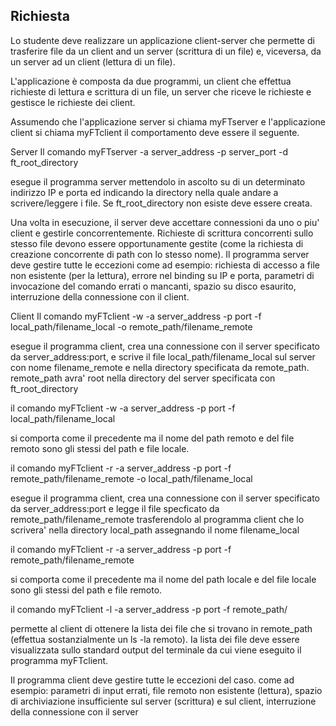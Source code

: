 ## Richiesta

Lo studente deve realizzare un applicazione client-server che permette di trasferire file da un client and un server (scrittura di un file) e, viceversa, da un server ad un client (lettura di un file).

L'applicazione è composta da due programmi, un client che effettua richieste di lettura e scrittura di un file, un server che riceve le richieste e gestisce le richieste dei client.

Assumendo che l'applicazione server si chiama myFTserver e l'applicazione client si chiama myFTclient il comportamento deve essere il seguente.

Server
Il comando
myFTserver -a server_address -p server_port -d ft_root_directory

esegue il programma server mettendolo in ascolto su di un determinato indirizzo IP e porta ed indicando la directory nella quale andare a scrivere/leggere i file. Se ft_root_directory non esiste deve essere creata.

Una volta in esecuzione, il server deve accettare connessioni da uno o piu' client e gestirle concorrentemente.
Richieste di scrittura concorrenti sullo stesso file devono essere opportunamente gestite (come la richiesta di creazione concorrente di path con lo stesso nome).
Il programma server deve gestire tutte le eccezioni come ad esempio: richiesta di accesso a file non esistente (per la lettura), errore nel binding su IP e porta, parametri di invocazione del comando errati o mancanti, spazio su disco esaurito, interruzione della connessione con il client.

Client
Il comando 
myFTclient -w -a server_address -p port  -f local_path/filename_local -o remote_path/filename_remote

esegue il programma client, crea una connessione con il server specificato da server_address:port, e scrive il file local_path/filename_local sul server con nome filename_remote e nella directory specificata da remote_path. remote_path avra' root nella directory del server specificata con ft_root_directory

il comando
myFTclient -w -a server_address -p port  -f local_path/filename_local

si comporta come il precedente ma il nome del path remoto e del file remoto sono gli stessi del path e file locale.

il comando 
myFTclient -r -a server_address -p port  -f remote_path/filename_remote -o local_path/filename_local

esegue il programma client, crea una connessione con il server specificato da server_address:port e legge il file specficato da remote_path/filename_remote trasferendolo al programma client che lo scrivera' nella directory local_path assegnando il nome filename_local

il comando
myFTclient -r -a server_address -p port  -f remote_path/filename_remote

si comporta come il precedente ma il nome del path locale e del file locale sono gli stessi del path e file remoto.

il comando
myFTclient -l -a server_address -p port  -f remote_path/

permette al client di ottenere la lista dei file che si trovano in remote_path (effettua sostanzialmente un ls -la remoto). Ia lista dei file deve essere visualizzata sullo standard output del terminale da cui viene eseguito il programma myFTclient.

Il programma client deve gestire tutte le eccezioni del caso. come ad esempio: parametri di input errati, file remoto non esistente (lettura), spazio di archiviazione insufficiente sul server (scrittura) e sul client, interruzione della connessione con il server
